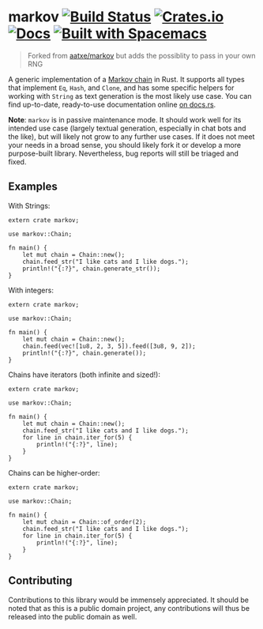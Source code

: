 # markov [![Build Status][ci-badge]][ci] [![Crates.io][cr-badge]][cr] [![Docs][doc-badge]][doc] [![Built with Spacemacs][bws]][sm]

[ci-badge]: https://travis-ci.org/aatxe/markov.svg
[ci]: https://travis-ci.org/aatxe/markov
[cr-badge]: https://img.shields.io/crates/v/markov.svg
[cr]: https://crates.io/crates/markov
[doc-badge]: https://docs.rs/markov/badge.svg
[doc]: https://docs.rs/markov
[bws]: https://cdn.rawgit.com/syl20bnr/spacemacs/442d025779da2f62fc86c2082703697714db6514/assets/spacemacs-badge.svg
[sm]: http://spacemacs.org

> Forked from [aatxe/markov](https://github.com/aatxe/markov) but adds the possiblity to pass in your own RNG

A generic implementation of a [Markov chain](https://en.wikipedia.org/wiki/Markov_chain) in Rust. It
supports all types that implement `Eq`, `Hash`, and `Clone`, and has some specific helpers for
working with `String` as text generation is the most likely use case. You can find up-to-date,
ready-to-use documentation online [on docs.rs][doc].

__Note__: `markov` is in passive maintenance mode. It should work well for its intended use case
(largely textual generation, especially in chat bots and the like), but will likely not grow to any
further use cases. If it does not meet your needs in a broad sense, you should likely fork it or
develop a more purpose-built library. Nevertheless, bug reports will still be triaged and fixed.

## Examples ##

With Strings: 
```rust,no_run
extern crate markov;

use markov::Chain;

fn main() {
    let mut chain = Chain::new();
    chain.feed_str("I like cats and I like dogs.");
    println!("{:?}", chain.generate_str());
}
```

With integers:
```rust,no_run
extern crate markov;

use markov::Chain;

fn main() {
    let mut chain = Chain::new();
    chain.feed(vec![1u8, 2, 3, 5]).feed([3u8, 9, 2]);
    println!("{:?}", chain.generate());
}
```

Chains have iterators (both infinite and sized!):
```rust,no_run
extern crate markov;

use markov::Chain;

fn main() {
    let mut chain = Chain::new();
    chain.feed_str("I like cats and I like dogs.");
    for line in chain.iter_for(5) {
        println!("{:?}", line);
    }
}
```

Chains can be higher-order:
```rust,no_run
extern crate markov;

use markov::Chain;

fn main() {
    let mut chain = Chain::of_order(2);
    chain.feed_str("I like cats and I like dogs.");
    for line in chain.iter_for(5) {
        println!("{:?}", line);
    }
}
```

## Contributing ##
Contributions to this library would be immensely appreciated. It should be noted that as this is a
public domain project, any contributions will thus be released into the public domain as well.
